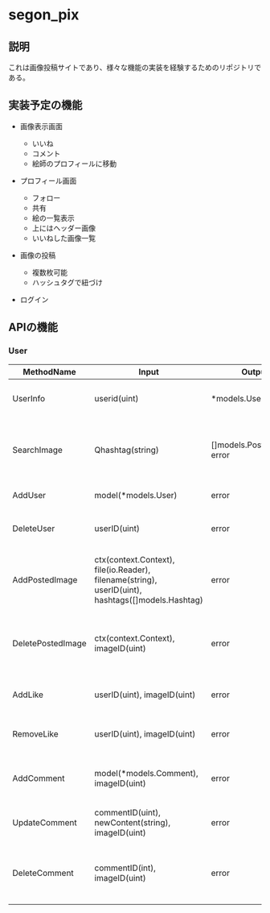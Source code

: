# segon_pix

## 説明
これは画像投稿サイトであり、様々な機能の実装を経験するためのリポジトリである。

## 実装予定の機能
- 画像表示画面
    - いいね
    - コメント
    - 絵師のプロフィールに移動 

- プロフィール画面
    - フォロー
    - 共有
    - 絵の一覧表示
    - 上にはヘッダー画像
    - いいねした画像一覧

- 画像の投稿
    - 複数枚可能
    - ハッシュタグで紐づけ


- ログイン


## APIの機能

### User

| MethodName  | Input                   | Output                        | Explanation                                         |
|-------------|-------------------------|-------------------------------|-----------------------------------------------------|
| UserInfo    | userid(uint)            | *models.User, error           | 与えられたidのユーザー情報を返す                      |
| SearchImage | Qhashtag(string)        | []models.PostedImage, error   | 与えられたハッシュタグの部分一致の画像のスライスを返す |
| AddUser     | model(*models.User)     | error                         | ユーザーを追加する                                    |
| DeleteUser  | userID(uint)            | error                         | ユーザーとその投稿画像を削除する                       |
| AddPostedImage     | ctx(context.Context), file(io.Reader), filename(string), userID(uint), hashtags([]models.Hashtag)| error | GCSへのアップロードを伴う投稿画像の追加を処理します             |
| DeletePostedImage  | ctx(context.Context), imageID(uint)                                                              | error | GCSの投稿画像と対応するファイルの削除を処理します                |
| AddLike    | userID(uint), imageID(uint)                                                                              | error | ユーザーが画像にいいねをする処理     |
| RemoveLike | userID(uint), imageID(uint)                                                                              | error | ユーザーが画像のいいねを取り消す処理 |
| AddComment     | model(*models.Comment), imageID(uint)              | error  | 新しいコメントをPostedImageに追加する                |
| UpdateComment  | commentID(uint), newContent(string), imageID(uint) | error  | 指定されたコメントの内容を更新する                   |
| DeleteComment  | commentID(int), imageID(uint)                      | error  | コメントを削除し、PostedImageからもコメントを削除する |
